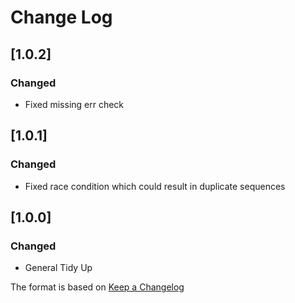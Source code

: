 # Change Log

## [1.0.2]
### Changed
- Fixed missing err check

## [1.0.1]
### Changed
- Fixed race condition which could result in duplicate sequences

## [1.0.0]
### Changed
- General Tidy Up

The format is based on [Keep a Changelog](http://keepachangelog.com/)
